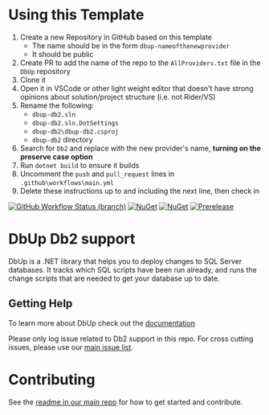 # Using this Template

1. Create a new Repository in GitHub based on this template
    - The name should be in the form `dbup-nameofthenewprovider`
    - It should be public
1. Create PR to add the name of the repo to the `AllProviders.txt` file in the `DbUp` repository
1. Clone it
1. Open it in VSCode or other light weight editor that doesn't have strong opinions about solution/project structure (i.e. not Rider/VS)
1. Rename the following:
    - `dbup-db2.sln`
    - `dbup-db2.sln.DotSettings`
    - `dbup-db2\dbup-db2.csproj`
    - `dbup-db2` directory
1. Search for `Db2` and replace with the new provider's name, **turning on the preserve case option**
1. Run `dotnet build` to ensure it builds
1. Uncomment the `push` and `pull_request` lines in `.github\workflows\main.yml`
1. Delete these instructions up to and including the next line, then check in

[![GitHub Workflow Status (branch)](https://img.shields.io/github/actions/workflow/status/DbUp/dbup-db2/main.yml?branch=main)](https://github.com/DbUp/dbup-db2/actions/workflows/main.yml?query=branch%3Amain)
[![NuGet](https://img.shields.io/nuget/dt/dbup-db2.svg)](https://www.nuget.org/packages/dbup-db2)
[![NuGet](https://img.shields.io/nuget/v/dbup-db2.svg)](https://www.nuget.org/packages/dbup-db2)
[![Prerelease](https://img.shields.io/nuget/vpre/dbup-db2?color=orange&label=prerelease)](https://www.nuget.org/packages/dbup-db2)

# DbUp Db2 support
DbUp is a .NET library that helps you to deploy changes to SQL Server databases. It tracks which SQL scripts have been run already, and runs the change scripts that are needed to get your database up to date.

## Getting Help
To learn more about DbUp check out the [documentation](https://dbup.readthedocs.io/en/latest/)

Please only log issue related to Db2 support in this repo. For cross cutting issues, please use our [main issue list](https://github.com/DbUp/DbUp/issues).

# Contributing

See the [readme in our main repo](https://github.com/DbUp/DbUp/blob/master/README.md) for how to get started and contribute.